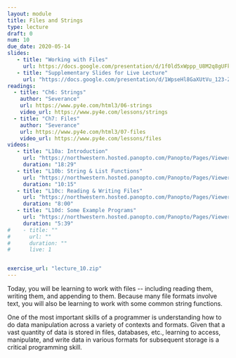 ```yaml
---
layout: module
title: Files and Strings
type: lecture
draft: 0
num: 10
due_date: 2020-05-14
slides: 
   - title: "Working with Files"
     url: https://docs.google.com/presentation/d/1f0ld5xWppp_U8M2q8gUFk7dTdZ7JlDB2CWG5OLNZcI0/edit?usp=sharing
   - title: "Supplementary Slides for Live Lecture"
     url: "https://docs.google.com/presentation/d/1WpseHl8GaXUtVu_123-ZANk6kj1-tpxuvXqQTaU0eps/edit?usp=sharing"
readings:
  - title: "Ch6: Strings"
    author: "Severance"
    url: https://www.py4e.com/html3/06-strings
    video_url: https://www.py4e.com/lessons/strings
  - title: "Ch7: Files"
    author: "Severance"
    url: https://www.py4e.com/html3/07-files
    video_url: https://www.py4e.com/lessons/files
videos:
   - title: "L10a: Introduction"
     url: "https://northwestern.hosted.panopto.com/Panopto/Pages/Viewer.aspx?id=4dfc24bc-19c9-43d5-a074-abbb00d29466"
     duration: "18:29"
   - title: "L10b: String & List Functions"
     url: "https://northwestern.hosted.panopto.com/Panopto/Pages/Viewer.aspx?id=89508939-d7ab-4f4e-910a-abbb00d7e717"
     duration: "10:15"
   - title: "L10c: Reading & Writing Files"
     url: "https://northwestern.hosted.panopto.com/Panopto/Pages/Viewer.aspx?id=76a2e468-2312-4b9e-bd80-abbb00dafe4c"
     duration: "8:00"
   - title: "L10d: Some Example Programs"
     url: "https://northwestern.hosted.panopto.com/Panopto/Pages/Viewer.aspx?id=c9be0d79-b400-47c7-9ebc-abbb00ddba9c"
     duration: "5:39"
#    - title: ""
#      url: ""
#      duration: ""
#      live: 1


exercise_url: "lecture_10.zip"
---
```


Today, you will be learning to work with files --  including reading them, writing them, and appending to them. Because many file formats involve text, you will also be learning to work with some common string functions.

One of the most important skills of a programmer is understanding how to do data manipulation across a variety of contexts and formats. Given that a vast quantity of data is stored in files, databases, etc., learning to access, manipulate, and write data in various formats for subsequent storage is a critical programming skill.